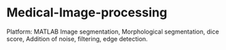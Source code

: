 # Medical-Image-processing
Platform: MATLAB
Image segmentation, Morphological segmentation, dice score, Addition of noise, filtering, edge detection.
